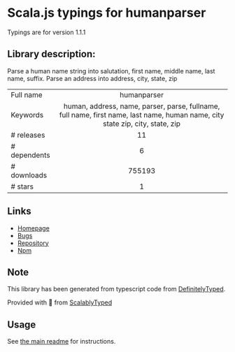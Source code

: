
# Scala.js typings for humanparser

Typings are for version 1.1.1

## Library description:
Parse a human name string into salutation, first name, middle name, last name, suffix. Parse an address into address, city, state, zip

|                    |                 |
| ------------------ | :-------------: |
| Full name          | humanparser |
| Keywords           | human, address, name, parser, parse, fullname, full name, first name, last name, human name, city state zip, city, state, zip |
| # releases         | 11 |
| # dependents       | 6 |
| # downloads        | 755193 |
| # stars            | 1 |

## Links
- [Homepage](https://github.com/chovy/humanparser#readme)
- [Bugs](https://github.com/chovy/humanparser/issues)
- [Repository](https://github.com/chovy/humanparser)
- [Npm](https://www.npmjs.com/package/humanparser)
    


## Note
This library has been generated from typescript code from [DefinitelyTyped](https://definitelytyped.org).

Provided with :purple_heart: from [ScalablyTyped](https://github.com/oyvindberg/ScalablyTyped)

## Usage
See [the main readme](../../readme.md) for instructions.


